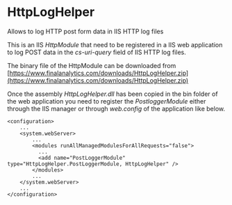 # HttpLogHelper
Allows to log HTTP post form data in IIS HTTP log files

This is an IIS *HttpModule* that need to be registered in a IIS web application to log POST data in the *cs-uri-query* field of IIS HTTP log files.

The binary file of the HttpModule can be downloaded from
[https://www.finalanalytics.com/downloads/HttpLogHelper.zip](https://www.finalanalytics.com/downloads/HttpLogHelper.zip)

Once the assembly *HttpLogHelper.dll* has been copied in the bin folder of the web application you need to register the *PostloggerModule* either through the IIS manager or through *web.config* of the application like below.

    <configuration>
		...
	    <system.webServer>
			...
	        <modules runAllManagedModulesForAllRequests="false">
	          ...
			  <add name="PostLoggerModule" type="HttpLogHelper.PostLoggerModule, HttpLogHelper" />
	        </modules>
			...
	    </system.webServer>
		...
    </configuration>
